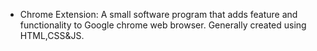 - Chrome Extension: A small software program that adds feature and functionality to Google chrome web browser. Generally created using HTML,CSS&JS.
